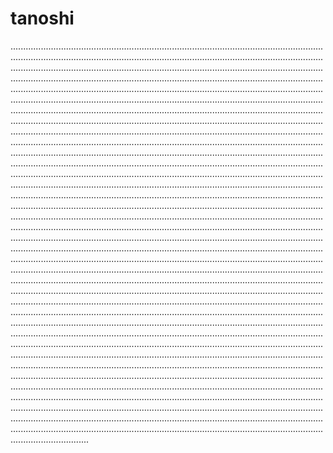 # tanoshi
...........................................................................................................................................................................................................................................................................................................................................................................................................................................................................................................................................................................................................................................................................................................................................................................................................................................................................................................................................................................................................................................................................................................................................................................................................................................................................................................................................................................................................................................................................................................................................................................................................................................................................................................................................................................................................................................................................................................................................................................................................................................................................................................................................................................................................................................................................................................................................................................................................................................................................................................................................................................................................................................................................................................................................................................................................................................................................................................................................................................................................................................................................................................................................................................................................................................................................................................................................................................................................................................................................................................................................................................................................................................................................................................................................................................................................................................................................................................................................................................................................................................................................................................................................................................................................................................................................................................................................................................................................................................................................................................................................................................................................................................................................................................................................................................................................